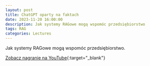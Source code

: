 ```yaml
---
layout: post
title: ChatGPT oparty na faktach
date: 2023-11-20 16:00:00
description: Jak systemy RAGowe mogą wspomóc przedsiębiorstwo
tags: RAG
categories: Lectures
---
```


Jak systemy RAGowe mogą wspomóc przedsiębiorstwo.

[Zobacz nagranie na YouTube](https://www.youtube.com/watch?v=lw73ZfuPswo){:target="_blank"}
